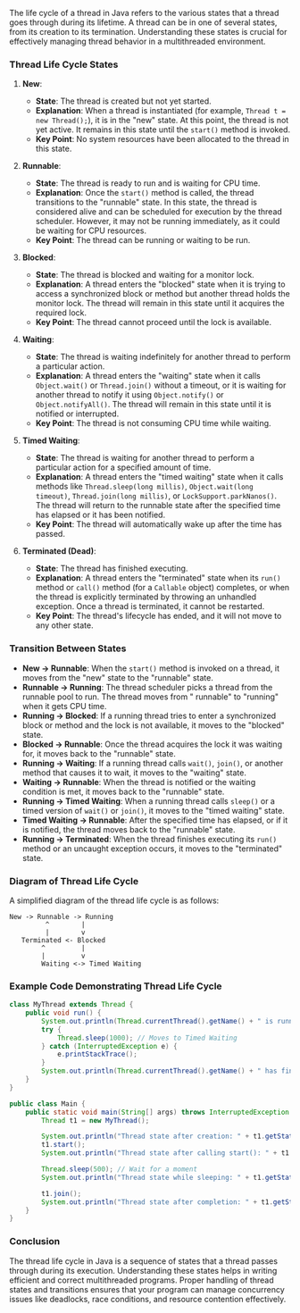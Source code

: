 The life cycle of a thread in Java refers to the various states that a thread goes through during its lifetime. A thread
can be in one of several states, from its creation to its termination. Understanding these states is crucial for
effectively managing thread behavior in a multithreaded environment.

### Thread Life Cycle States

1. **New**:
    - **State**: The thread is created but not yet started.
    - **Explanation**: When a thread is instantiated (for example, `Thread t = new Thread();`), it is in the "new"
      state. At this point, the thread is not yet active. It remains in this state until the `start()` method is
      invoked.
    - **Key Point**: No system resources have been allocated to the thread in this state.

2. **Runnable**:
    - **State**: The thread is ready to run and is waiting for CPU time.
    - **Explanation**: Once the `start()` method is called, the thread transitions to the "runnable" state. In this
      state, the thread is considered alive and can be scheduled for execution by the thread scheduler. However, it may
      not be running immediately, as it could be waiting for CPU resources.
    - **Key Point**: The thread can be running or waiting to be run.

3. **Blocked**:
    - **State**: The thread is blocked and waiting for a monitor lock.
    - **Explanation**: A thread enters the "blocked" state when it is trying to access a synchronized block or method
      but another thread holds the monitor lock. The thread will remain in this state until it acquires the required
      lock.
    - **Key Point**: The thread cannot proceed until the lock is available.

4. **Waiting**:
    - **State**: The thread is waiting indefinitely for another thread to perform a particular action.
    - **Explanation**: A thread enters the "waiting" state when it calls `Object.wait()` or `Thread.join()` without a
      timeout, or it is waiting for another thread to notify it using `Object.notify()` or `Object.notifyAll()`. The
      thread will remain in this state until it is notified or interrupted.
    - **Key Point**: The thread is not consuming CPU time while waiting.

5. **Timed Waiting**:
    - **State**: The thread is waiting for another thread to perform a particular action for a specified amount of time.
    - **Explanation**: A thread enters the "timed waiting" state when it calls methods
      like `Thread.sleep(long millis)`, `Object.wait(long timeout)`, `Thread.join(long millis)`,
      or `LockSupport.parkNanos()`. The thread will return to the runnable state after the specified time has elapsed or
      it has been notified.
    - **Key Point**: The thread will automatically wake up after the time has passed.

6. **Terminated (Dead)**:
    - **State**: The thread has finished executing.
    - **Explanation**: A thread enters the "terminated" state when its `run()` method or `call()` method (for
      a `Callable` object) completes, or when the thread is explicitly terminated by throwing an unhandled exception.
      Once a thread is terminated, it cannot be restarted.
    - **Key Point**: The thread's lifecycle has ended, and it will not move to any other state.

### Transition Between States

- **New → Runnable**: When the `start()` method is invoked on a thread, it moves from the "new" state to the "runnable"
  state.
- **Runnable → Running**: The thread scheduler picks a thread from the runnable pool to run. The thread moves from "
  runnable" to "running" when it gets CPU time.
- **Running → Blocked**: If a running thread tries to enter a synchronized block or method and the lock is not
  available, it moves to the "blocked" state.
- **Blocked → Runnable**: Once the thread acquires the lock it was waiting for, it moves back to the "runnable" state.
- **Running → Waiting**: If a running thread calls `wait()`, `join()`, or another method that causes it to wait, it
  moves to the "waiting" state.
- **Waiting → Runnable**: When the thread is notified or the waiting condition is met, it moves back to the "runnable"
  state.
- **Running → Timed Waiting**: When a running thread calls `sleep()` or a timed version of `wait()` or `join()`, it
  moves to the "timed waiting" state.
- **Timed Waiting → Runnable**: After the specified time has elapsed, or if it is notified, the thread moves back to
  the "runnable" state.
- **Running → Terminated**: When the thread finishes executing its `run()` method or an uncaught exception occurs, it
  moves to the "terminated" state.

### Diagram of Thread Life Cycle

A simplified diagram of the thread life cycle is as follows:

```
New -> Runnable -> Running
         ^        |
         |        v
   Terminated <- Blocked
        ^         |
        |         v
        Waiting <-> Timed Waiting
```

### Example Code Demonstrating Thread Life Cycle

```java
class MyThread extends Thread {
    public void run() {
        System.out.println(Thread.currentThread().getName() + " is running.");
        try {
            Thread.sleep(1000); // Moves to Timed Waiting
        } catch (InterruptedException e) {
            e.printStackTrace();
        }
        System.out.println(Thread.currentThread().getName() + " has finished executing.");
    }
}

public class Main {
    public static void main(String[] args) throws InterruptedException {
        Thread t1 = new MyThread();

        System.out.println("Thread state after creation: " + t1.getState()); // NEW
        t1.start();
        System.out.println("Thread state after calling start(): " + t1.getState()); // RUNNABLE

        Thread.sleep(500); // Wait for a moment
        System.out.println("Thread state while sleeping: " + t1.getState()); // TIMED_WAITING

        t1.join();
        System.out.println("Thread state after completion: " + t1.getState()); // TERMINATED
    }
}
```

### Conclusion

The thread life cycle in Java is a sequence of states that a thread passes through during its execution. Understanding
these states helps in writing efficient and correct multithreaded programs. Proper handling of thread states and
transitions ensures that your program can manage concurrency issues like deadlocks, race conditions, and resource
contention effectively.